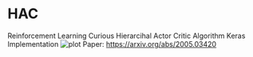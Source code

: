 # HAC
 Reinforcement Learning Curious Hierarcihal Actor Critic Algorithm Keras Implementation
![plot](https://github.com/Keremm1/HAC/assets/113975041/579e66bc-6dac-4159-892f-7d322fd1e8dc)
Paper: https://arxiv.org/abs/2005.03420

